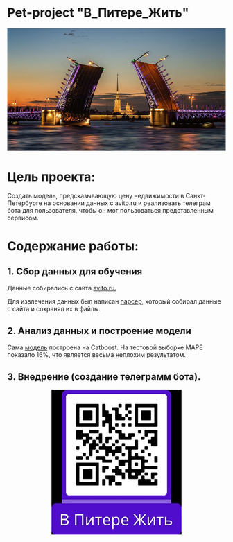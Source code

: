 # Pet-project "В_Питере_Жить"

![preview](https://github.com/NeKonnnn/PetProject-price-real-estate-in-St.-Petersburg/blob/main/Peterss.jpg)

# Цель проекта:

Создать модель, предсказывающую цену недвижимости в Санкт-Петербурге на основании данных с avito.ru и реализовать телеграм бота для пользователя, чтобы он мог пользоваться представленным сервисом.

# Содержание работы:

## 1. Сбор данных для обучения

Данные собирались с сайта [avito.ru.](https://www.avito.ru/)

Для извлечения данных был написан [парсер](https://github.com/NeKonnnn/PetProject-price-real-estate-in-St.-Petersburg/blob/main/parser/avito_parser.py), который собирал данные с сайта и сохранял их в файлы.

## 2. Анализ данных и построение модели 

Сама [модель](https://github.com/NeKonnnn/PetProject-price-real-estate-in-St.-Petersburg/blob/main/notebooks/catboost/2211_pet_proj_property_2.ipynb)
 построена на Catboost. На тестовой выборке MAPE показало 16%, что является весьма неплохим результатом. 
 
## 3. Внедрение (создание телеграмм бота).


<p align="center">
  <img width="300" height="335" src="https://github.com/NeKonnnn/PetProject-price-real-estate-in-St.-Petersburg/blob/main/qr_code.jpg">
</p>







